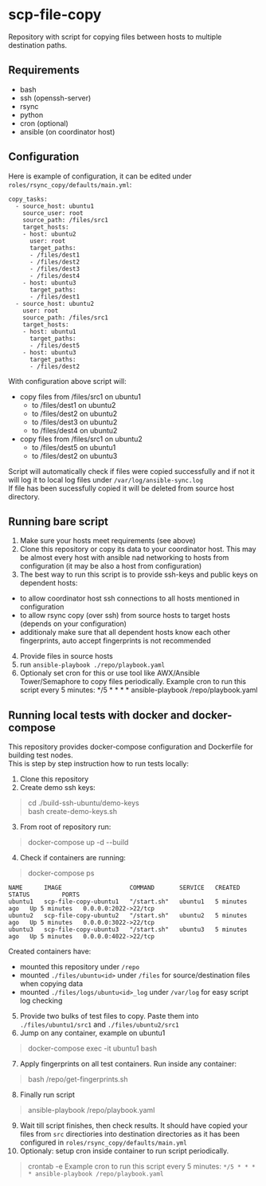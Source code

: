 # scp-file-copy
Repository with script for copying files between hosts to multiple destination paths.

## Requirements
- bash
- ssh (openssh-server)
- rsync
- python
- cron (optional)
- ansible (on coordinator host)

## Configuration
Here is example of configuration, it can be edited under `roles/rsync_copy/defaults/main.yml`:
```
copy_tasks:
  - source_host: ubuntu1
    source_user: root
    source_path: /files/src1
    target_hosts: 
    - host: ubuntu2
      user: root
      target_paths: 
      - /files/dest1
      - /files/dest2
      - /files/dest3
      - /files/dest4
    - host: ubuntu3
      target_paths: 
      - /files/dest1
  - source_host: ubuntu2
    user: root
    source_path: /files/src1
    target_hosts: 
    - host: ubuntu1
      target_paths: 
      - /files/dest5
    - host: ubuntu3
      target_paths: 
      - /files/dest2
```
With configuration above script will:
- copy files from /files/src1 on ubuntu1
    - to /files/dest1 on ubuntu2
    - to /files/dest2 on ubuntu2
    - to /files/dest3 on ubuntu2
    - to /files/dest4 on ubuntu2
- copy files from /files/src1 on ubuntu2
    - to /files/dest5 on ubuntu1
    - to /files/dest2 on ubuntu3

Script will automatically check if files were copied successfully and if not it will log it to local log files under `/var/log/ansible-sync.log`</br>
If file has been sucessfully copied it will be deleted from source host directory.</br>

## Running bare script
1. Make sure your hosts meet requirements (see above)
2. Clone this repository or copy its data to your coordinator host. This may be almost every host with ansible nad networking to hosts from configuration (it may be also a host from configuration)
3. The best way to run this script is to provide ssh-keys and public keys on dependent hosts:
- to allow coordinator host ssh connections to all hosts mentioned in configuration
- to allow rsync copy (over ssh) from source hosts to target hosts (depends on your configuration)
- additionaly make sure that all dependent hosts know each other fingerprints, auto accept fingerprints is not recommended
4. Provide files in source hosts
5. run `ansible-playbook ./repo/playbook.yaml`
6. Optionaly set cron for this or use tool like AWX/Ansible Tower/Semaphore to copy files periodically. Example cron to run this script every 5 minutes: */5 * * * * ansible-playbook /repo/playbook.yaml

## Running local tests with docker and docker-compose
This repository provides docker-compose configuration and Dockerfile for building test nodes.</br>
This is step by step instruction how to run tests locally:
1. Clone this repository
2. Create demo ssh keys:
>cd ./build-ssh-ubuntu/demo-keys</br>
bash create-demo-keys.sh</br>
3. From root of repository run:
>docker-compose up -d --build</br>
4. Check if containers are running:
>docker-compose ps
```
NAME      IMAGE                   COMMAND       SERVICE   CREATED         STATUS         PORTS
ubuntu1   scp-file-copy-ubuntu1   "/start.sh"   ubuntu1   5 minutes ago   Up 5 minutes   0.0.0.0:2022->22/tcp
ubuntu2   scp-file-copy-ubuntu2   "/start.sh"   ubuntu2   5 minutes ago   Up 5 minutes   0.0.0.0:3022->22/tcp
ubuntu3   scp-file-copy-ubuntu3   "/start.sh"   ubuntu3   5 minutes ago   Up 5 minutes   0.0.0.0:4022->22/tcp
```
Created containers have:
- mounted this repository under `/repo`
- mounted `./files/ubuntu<id>` under `/files` for source/destination files when copying data
- mounted `./files/logs/ubuntu<id>_log` under `/var/log` for easy script log checking

5. Provide two bulks of test files to copy. Paste them into `./files/ubuntu1/src1` and `./files/ubuntu2/src1`
6. Jump on any container, example on ubuntu1
>docker-compose exec -it ubuntu1 bash
7. Apply fingerprints on all test containers. Run inside any container:
>bash /repo/get-fingerprints.sh
8. Finally run script
>ansible-playbook /repo/playbook.yaml
9. Wait till script finishes, then check results. It should have copied your files from `src` directiories into destination directories as it has been configured in `roles/rsync_copy/defaults/main.yml`
10. Optionaly: setup cron inside container to run script periodically.
>crontab -e
Example cron to run this script every 5 minutes: `*/5 * * * * ansible-playbook /repo/playbook.yaml`
